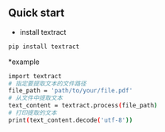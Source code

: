 ## Quick start
* install textract
```bash
pip install textract
```
*example
```bash
import textract
# 指定要提取文本的文件路径
file_path = 'path/to/your/file.pdf'
# 从文件中提取文本
text_content = textract.process(file_path)
# 打印提取的文本
print(text_content.decode('utf-8'))
```


